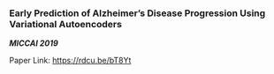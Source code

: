 ### Early Prediction of Alzheimer’s Disease Progression Using Variational Autoencoders
***MICCAI 2019***

Paper Link: https://rdcu.be/bT8Yt

